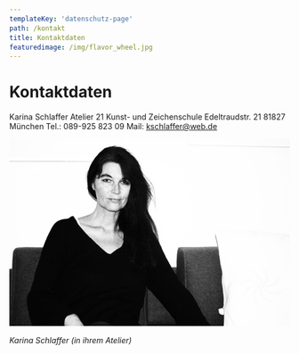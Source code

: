 ```yaml
---
templateKey: 'datenschutz-page'
path: /kontakt
title: Kontaktdaten
featuredimage: /img/flavor_wheel.jpg
---
```

# Kontaktdaten

Karina Schlaffer
Atelier 21
Kunst- und Zeichenschule
Edeltraudstr. 21
81827 München
Tel.: 089-925 823 09
Mail: kschlaffer@web.de

![karina Schlaffer](./Karina24okt18swkl.jpg "Karina Schlaffer") 
 
*Karina Schlaffer (in ihrem Atelier)*